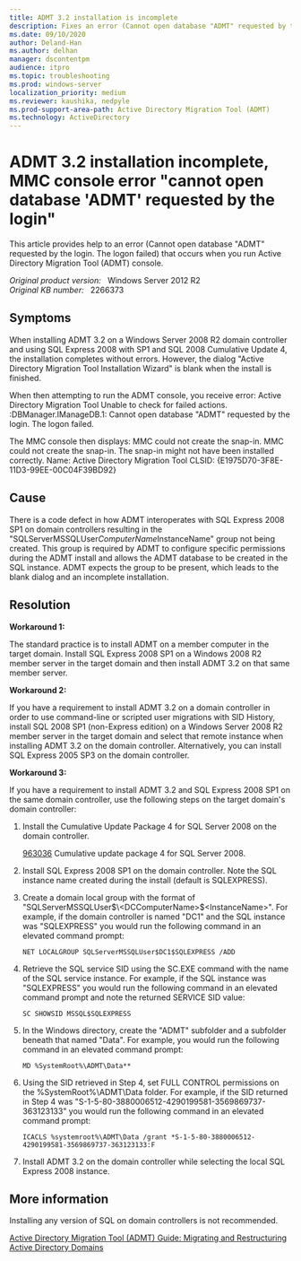 ```yaml
---
title: ADMT 3.2 installation is incomplete
description: Fixes an error (Cannot open database "ADMT" requested by the login. The logon failed) that occurs when you run Active Directory Migration Tool (ADMT) console.
ms.date: 09/10/2020
author: Deland-Han
ms.author: delhan
manager: dscontentpm
audience: itpro
ms.topic: troubleshooting
ms.prod: windows-server
localization_priority: medium
ms.reviewer: kaushika, nedpyle
ms.prod-support-area-path: Active Directory Migration Tool (ADMT)
ms.technology: ActiveDirectory  
---
```

# ADMT 3.2 installation incomplete, MMC console error "cannot open database 'ADMT' requested by the login"

This article provides help to an error (Cannot open database "ADMT" requested by the login. The logon failed) that occurs when you run Active Directory Migration Tool (ADMT) console.

_Original product version:_ &nbsp; Windows Server 2012 R2  
_Original KB number:_ &nbsp; 2266373

## Symptoms

When installing ADMT 3.2 on a Windows Server 2008 R2 domain controller and using SQL Express 2008 with SP1 and SQL 2008 Cumulative Update 4, the installation completes without errors. However, the dialog "Active Directory Migration Tool Installation Wizard" is blank when the install is finished.

When then attempting to run the ADMT console, you receive error:
Active Directory Migration Tool
Unable to check for failed actions. :DBManager.IManageDB.1: Cannot open database "ADMT" requested by the login. The logon failed.

The MMC console then displays:
MMC could not create the snap-in.
MMC could not create the snap-in. The snap-in might not have been installed correctly.
Name: Active Directory Migration Tool
CLSID: {E1975D70-3F8E-11D3-99EE-00C04F39BD92}

## Cause

There is a code defect in how ADMT interoperates with SQL Express 2008 SP1 on domain controllers resulting in the "SQLServerMSSQLUser$ComputerName$InstanceName" group not being created. This group is required by ADMT to configure specific permissions during the ADMT install and allows the ADMT database to be created in the SQL instance. ADMT expects the group to be present, which leads to the blank dialog and an incomplete installation.

## Resolution

**Workaround 1:**

The standard practice is to install ADMT on a member computer in the target domain. Install SQL Express 2008 SP1 on a Windows 2008 R2 member server in the target domain and then install ADMT 3.2 on that same member server.

**Workaround 2:**

If you have a requirement to install ADMT 3.2 on a domain controller in order to use command-line or scripted user migrations with SID History, install SQL 2008 SP1 (non-Express edition) on a Windows Server 2008 R2 member server in the target domain and select that remote instance when installing ADMT 3.2 on the domain controller. Alternatively, you can install SQL Express 2005 SP3 on the domain controller.

**Workaround 3:**

If you have a requirement to install ADMT 3.2 and SQL Express 2008 SP1 on the same domain controller, use the following steps on the target domain's domain controller:

1. Install the Cumulative Update Package 4 for SQL Server 2008 on the domain controller.

   [963036](https://support.microsoft.com/kb/963036) Cumulative update package 4 for SQL Server 2008.

2. Install SQL Express 2008 SP1 on the domain controller. Note the SQL instance name created during the install (default is SQLEXPRESS).

3. Create a domain local group with the format of "SQLServerMSSQLUser$\<DCComputerName>$\<InstanceName>". For example, if the domain controller is named "DC1" and the SQL instance was "SQLEXPRESS" you would run the following command in an elevated command prompt:

   `NET LOCALGROUP SQLServerMSSQLUser$DC1$SQLEXPRESS /ADD`

4. Retrieve the SQL service SID using the SC.EXE command with the name of the SQL service instance. For example, if the SQL instance was "SQLEXPRESS" you would run the following command in an elevated command prompt and note the returned SERVICE SID value:

   `SC SHOWSID MSSQL$SQLEXPRESS`

5. In the Windows directory, create the "ADMT" subfolder and a subfolder beneath that named "Data". For example, you would run the following command in an elevated command prompt:

   `MD %SystemRoot%\ADMT\Data**`

6. Using the SID retrieved in Step 4, set FULL CONTROL permissions on the %SystemRoot%\ADMT\Data folder. For example, if the SID returned in Step 4 was "S-1-5-80-3880006512-4290199581-3569869737-363123133" you would run the following command in an elevated command prompt:

   `ICACLS %systemroot%\ADMT\Data /grant *S-1-5-80-3880006512-4290199581-3569869737-363123133:F`

7. Install ADMT 3.2 on the domain controller while selecting the local SQL Express 2008 instance.

## More information

Installing any version of SQL on domain controllers is not recommended.

 [Active Directory Migration Tool (ADMT) Guide: Migrating and Restructuring Active Directory Domains](https://www.microsoft.com/download/details.aspx?familyid=6D710919-1BA5-41CA-B2F3-C11BCB4857AF&displaylang=en)
